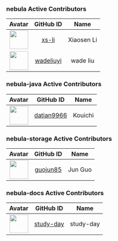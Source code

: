 ### nebula Active Contributors

| Avatar | GitHub ID| Name |
| :--:|:------------------------------------:|:------------:|
|<a href="https://github.com/xs-li" target="_blank"><img src="https://avatars.githubusercontent.com/u/48080397?v=4" width="50" height="50"></a> | [xs-li](https://github.com/xs-li) | Xiaosen Li |
|<a href="https://github.com/wadeliuyi" target="_blank"><img src="https://avatars.githubusercontent.com/u/16488659?v=4" width="50" height="50"></a> | [wadeliuyi](https://github.com/wadeliuyi) | wade liu |

### nebula-java Active Contributors

| Avatar | GitHub ID| Name |
| :--:|:--:|:--:|
|<a href="https://github.com/datian9966" target="_blank"><img src="https://avatars.githubusercontent.com/u/13936720" width="50" height="50"></a> |[datian9966](https://github.com/datian9966)| Kouichi |

### nebula-storage Active Contributors

| Avatar | GitHub ID | Name |
| :--:|:--:|:--:|
|<a href="https://github.com/guojun85" target="_blank"><img src="https://avatars.githubusercontent.com/u/5196917" width="50" height="50"></a> |[guojun85](https://github.com/guojun85)| Jun Guo |

### nebula-docs Active Contributors

| Avatar | GitHub ID | Name |
| :--:|:--:|:--:|
|<a href="https://github.com/study-day" target="_blank"><img src="https://avatars.githubusercontent.com/study-day" width="50" height="50"></a> |[study-day](https://github.com/study-day)| study-day |

